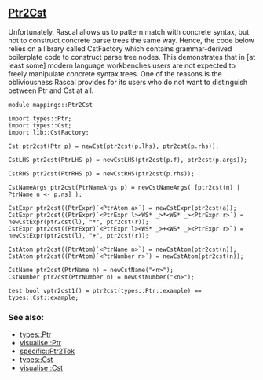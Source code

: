 ## [Ptr2Cst](https://github.com/grammarware/bx-parsing/blob/master/src/mappings/Ptr2Cst.rsc)

Unfortunately, Rascal allows us to pattern match with concrete syntax, but not to construct
concrete parse trees the same way. Hence, the code below relies on a library called
CstFactory which contains grammar-derived boilerplate code to construct parse tree nodes.
This demonstrates that in [at least some] modern language workbenches
users are not expected to freely manipulate concrete syntax trees.
One of the reasons is the obliviousness Rascal provides for its users who do not want
to distinguish between Ptr and Cst at all.

```
module mappings::Ptr2Cst

import types::Ptr;
import types::Cst;
import lib::CstFactory;

Cst ptr2cst(Ptr p) = newCst(ptr2cst(p.lhs), ptr2cst(p.rhs));

CstLHS ptr2cst(PtrLHS p) = newCstLHS(ptr2cst(p.f), ptr2cst(p.args));

CstRHS ptr2cst(PtrRHS p) = newCstRHS(ptr2cst(p.rhs)); 

CstNameArgs ptr2cst(PtrNameArgs p) = newCstNameArgs( [ptr2cst(n) | PtrName n <- p.ns] );

CstExpr ptr2cst((PtrExpr)`<PtrAtom a>`) = newCstExpr(ptr2cst(a)); 
CstExpr ptr2cst((PtrExpr)`<PtrExpr l><WS* _>*<WS* _><PtrExpr r>`) = newCstExpr(ptr2cst(l), "*", ptr2cst(r));
CstExpr ptr2cst((PtrExpr)`<PtrExpr l><WS* _>+<WS* _><PtrExpr r>`) = newCstExpr(ptr2cst(l), "+", ptr2cst(r));

CstAtom ptr2cst((PtrAtom)`<PtrName n>`) = newCstAtom(ptr2cst(n));
CstAtom ptr2cst((PtrAtom)`<PtrNumber n>`) = newCstAtom(ptr2cst(n));

CstName ptr2cst(PtrName n) = newCstName("<n>"); 
CstNumber ptr2cst(PtrNumber n) = newCstNumber("<n>");

test bool vptr2cst1() = ptr2cst(types::Ptr::example) == types::Cst::example;
```

### See also:
* [types::Ptr](https://github.com/grammarware/bx-parsing/blob/master/src/types/Ptr.rsc)
* [visualise::Ptr](https://github.com/grammarware/bx-parsing/blob/master/src/visualise/Ptr.rsc)
* [specific::Ptr2Tok](https://github.com/grammarware/bx-parsing/blob/master/src/specific/Ptr2Tok.rsc)
* [types::Cst](https://github.com/grammarware/bx-parsing/blob/master/src/types/Cst.rsc)
* [visualise::Cst](https://github.com/grammarware/bx-parsing/blob/master/src/visualise/Cst.rsc)
